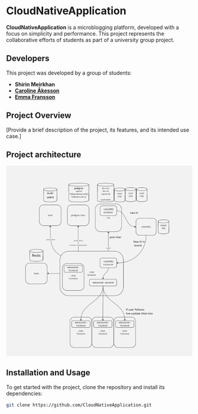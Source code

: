 # CloudNativeApplication

**CloudNativeApplication** is a microblogging platform, developed with a focus on simplicity and performance. This project represents the collaborative efforts of students as part of a university group project.

## Developers

This project was developed by a group of students:

- **Shirin Meirkhan**
- **[Caroline Åkesson](https://github.com/violacaroline)**
- **[Emma Fransson](https://github.com/emmbryo)**

## Project Overview

[Provide a brief description of the project, its features, and its intended use case.]

## Project architecture  

![Project Overview](projectArchitecture.png)

## Installation and Usage

To get started with the project, clone the repository and install its dependencies:

```bash
git clone https://github.com/CloudNativeApplication.git
``` 
